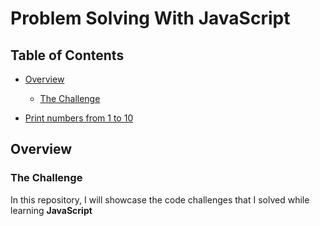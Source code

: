 # Problem Solving With JavaScript

## Table of Contents

- [Overview](#overview)

  - [The Challenge](#the-challenge)

- [Print numbers from 1 to 10](./problem-1.js)

## Overview

### The Challenge

In this repository, I will showcase the code challenges that I solved while learning **JavaScript**
